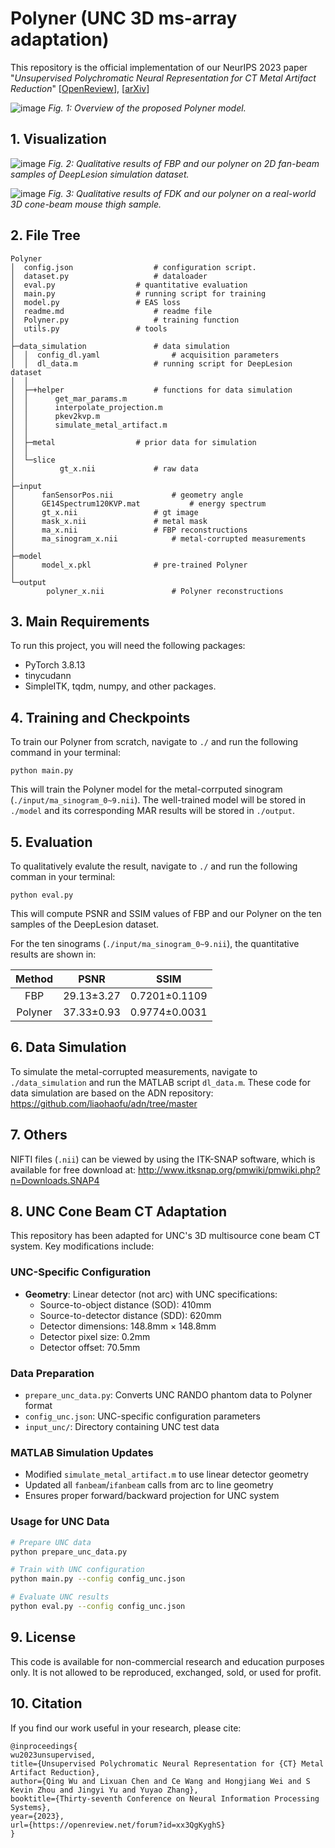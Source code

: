 # Polyner (UNC 3D ms-array adaptation)

This repository is the official implementation of our NeurIPS 2023 paper "*Unsupervised Polychromatic Neural Representation for CT Metal Artifact Reduction*" [[OpenReview](https://openreview.net/forum?id=xx3QgKyghS)], [[arXiv](https://arxiv.org/abs/2306.15203)]

![image](gif/fig_method.jpg)
*Fig. 1: Overview of the proposed Polyner model.*

## 1. Visualization

![image](gif/fig1.gif)
*Fig. 2: Qualitative results of FBP and our polyner on 2D fan-beam samples of DeepLesion simulation dataset.*

![image](gif/fig2.gif)
*Fig. 3: Qualitative results of FDK and our polyner on a real-world 3D cone-beam mouse thigh sample.*
## 2. File Tree
```
Polyner
│  config.json					# configuration script.
│  dataset.py					# dataloader
│  eval.py			   		# quantitative evaluation
│  main.py					# running script for training
│  model.py					# EAS loss
│  readme.md					# readme file
│  Polyner.py					# training function
│  utils.py					# tools
│  
├─data_simulation				# data simulation
│  │  config_dl.yaml				# acquisition parameters
│  │  dl_data.m					# running script for DeepLesion dataset
│  │  
│  ├─+helper					# functions for data simulation
│  │      get_mar_params.m
│  │      interpolate_projection.m
│  │      pkev2kvp.m
│  │      simulate_metal_artifact.m
│  │              
│  ├─metal					# prior data for simulation
│  │      
│  └─slice
│          gt_x.nii				# raw data
│      
├─input
│      fanSensorPos.nii				# geometry angle
│      GE14Spectrum120KVP.mat			# energy spectrum
│      gt_x.nii					# gt image
│      mask_x.nii				# metal mask
│      ma_x.nii					# FBP reconstructions
│      ma_sinogram_x.nii			# metal-corrupted measurements
│      
├─model
│      model_x.pkl				# pre-trained Polyner
│      
└─output
        polyner_x.nii				# Polyner reconstructions
```

## 3. Main Requirements
To run this project, you will need the following packages:
- PyTorch 3.8.13
- tinycudann
- SimpleITK, tqdm, numpy, and other packages.

## 4. Training and Checkpoints

To train our Polyner from scratch, navigate to `./` and run the following command in your terminal:
```shell
python main.py
```
This will train the Polyner model for the metal-corrputed sinogram (`./input/ma_sinogram_0~9.nii`). The well-trained model will be stored in `./model` and its corresponding MAR results will be stored in `./output`.

## 5. Evaluation

To qualitatively evalute the result, navigate to `./` and run the following comman in your terminal:
```shell
python eval.py
```
This will compute PSNR and SSIM values of FBP and our Polyner on the ten samples of the DeepLesion dataset.

For the ten sinograms (`./input/ma_sinogram_0~9.nii`), the quantitative results are shown in:

|Method         | PSNR  | SSIM |
|:------------------: |:--------------: | :------------: |
|FBP   | 29.13±3.27 | 0.7201±0.1109 |
|Polyner   | 37.33±0.93 | 0.9774±0.0031 |

## 6. Data Simulation
To simulate the metal-corrupted measurements, navigate to `./data_simulation` and run the MATLAB script `dl_data.m`. These code for data simulation are based on the ADN repository: https://github.com/liaohaofu/adn/tree/master


## 7. Others

NIFTI files (`.nii`) can be viewed by using the ITK-SNAP software, which is available for free download at: http://www.itksnap.org/pmwiki/pmwiki.php?n=Downloads.SNAP4


## 8. UNC Cone Beam CT Adaptation

This repository has been adapted for UNC's 3D multisource cone beam CT system. Key modifications include:

### UNC-Specific Configuration
- **Geometry**: Linear detector (not arc) with UNC specifications:
  - Source-to-object distance (SOD): 410mm
  - Source-to-detector distance (SDD): 620mm  
  - Detector dimensions: 148.8mm × 148.8mm
  - Detector pixel size: 0.2mm
  - Detector offset: 70.5mm

### Data Preparation
- `prepare_unc_data.py`: Converts UNC RANDO phantom data to Polyner format
- `config_unc.json`: UNC-specific configuration parameters
- `input_unc/`: Directory containing UNC test data

### MATLAB Simulation Updates
- Modified `simulate_metal_artifact.m` to use linear detector geometry
- Updated all `fanbeam`/`ifanbeam` calls from arc to line geometry
- Ensures proper forward/backward projection for UNC system

### Usage for UNC Data
```bash
# Prepare UNC data
python prepare_unc_data.py

# Train with UNC configuration  
python main.py --config config_unc.json

# Evaluate UNC results
python eval.py --config config_unc.json
```

## 9. License

This code is available for non-commercial research and education purposes only. It is not allowed to be reproduced, exchanged, sold, or used for profit.

## 10. Citation

If you find our work useful in your research, please cite:
```
@inproceedings{
wu2023unsupervised,
title={Unsupervised Polychromatic Neural Representation for {CT} Metal Artifact Reduction},
author={Qing Wu and Lixuan Chen and Ce Wang and Hongjiang Wei and S Kevin Zhou and Jingyi Yu and Yuyao Zhang},
booktitle={Thirty-seventh Conference on Neural Information Processing Systems},
year={2023},
url={https://openreview.net/forum?id=xx3QgKyghS}
}
```
